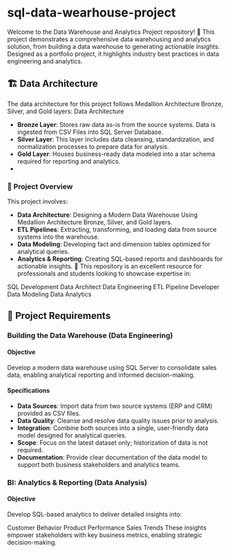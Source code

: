 # sql-data-wearhouse-project

Welcome to the Data Warehouse and Analytics Project repository! 🚀
This project demonstrates a comprehensive data warehousing and analytics solution, from building a data warehouse to generating actionable insights. Designed as a portfolio project, it highlights industry best practices in data engineering and analytics.

## 🏗️ Data Architecture
The data architecture for this project follows Medallion Architecture Bronze, Silver, and Gold layers: Data Architecture

- **Bronze Layer**: Stores raw data as-is from the source systems. Data is ingested from CSV Files into SQL Server Database.
- **Silver Layer**: This layer includes data cleansing, standardization, and normalization processes to prepare data for analysis.
- **Gold Layer**: Houses business-ready data modeled into a star schema required for reporting and analytics.
- 
### 📖 Project Overview
This project involves:

- **Data Architecture**: Designing a Modern Data Warehouse Using Medallion Architecture Bronze, Silver, and Gold layers.
- **ETL Pipelines**: Extracting, transforming, and loading data from source systems into the warehouse.
- **Data Modeling**: Developing fact and dimension tables optimized for analytical queries.
- **Analytics & Reporting**: Creating SQL-based reports and dashboards for actionable insights.
🎯 This repository is an excellent resource for professionals and students looking to showcase expertise in:

SQL Development
Data Architect
Data Engineering
ETL Pipeline Developer
Data Modeling
Data Analytics


## 🚀 Project Requirements

### Building the Data Warehouse (Data Engineering)
#### Objective
Develop a modern data warehouse using SQL Server to consolidate sales data, enabling analytical reporting and informed decision-making.

#### Specifications
- **Data Sources**: Import data from two source systems (ERP and CRM) provided as CSV files.
- **Data Quality**: Cleanse and resolve data quality issues prior to analysis.
- **Integration**: Combine both sources into a single, user-friendly data model designed for analytical queries.
- **Scope**: Focus on the latest dataset only; historization of data is not required.
- **Documentation**: Provide clear documentation of the data model to support both business stakeholders and analytics teams.
### BI: Analytics & Reporting (Data Analysis)
#### Objective
Develop SQL-based analytics to deliver detailed insights into:

Customer Behavior
Product Performance
Sales Trends
These insights empower stakeholders with key business metrics, enabling strategic decision-making.

